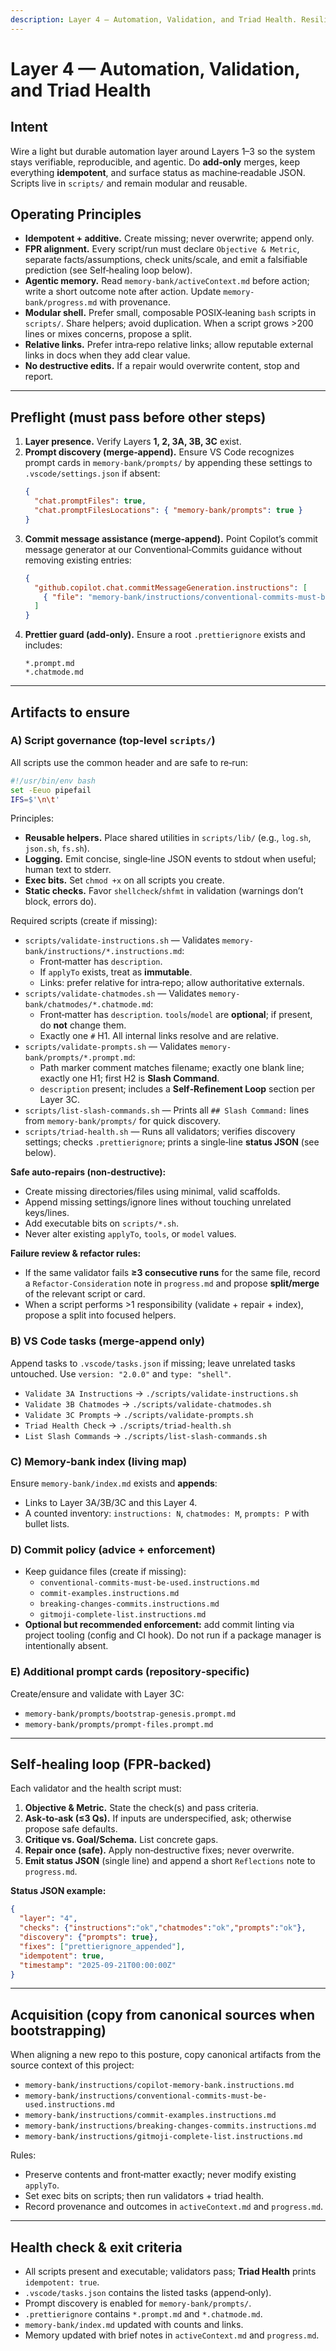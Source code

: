 ```yaml
---
description: Layer 4 — Automation, Validation, and Triad Health. Resilient, add‑only automation around the triad (instructions, chat modes, prompts), with validators, VS Code tasks, self‑healing/status JSON, commit discipline, and memory/state hooks. Built to reinforce First Principles Reasoning (FPR) across all runs.
---
```


<!-- memory-bank/instructions/layer-4-automation-and-health.instructions.md -->

# Layer 4 — Automation, Validation, and Triad Health

## Intent
Wire a light but durable automation layer around Layers 1–3 so the system stays verifiable, reproducible, and agentic. Do **add‑only** merges, keep everything **idempotent**, and surface status as machine‑readable JSON. Scripts live in `scripts/` and remain modular and reusable.

## Operating Principles
- **Idempotent + additive.** Create missing; never overwrite; append only.
- **FPR alignment.** Every script/run must declare `Objective & Metric`, separate facts/assumptions, check units/scale, and emit a falsifiable prediction (see Self‑healing loop below).
- **Agentic memory.** Read `memory-bank/activeContext.md` before action; write a short outcome note after action. Update `memory-bank/progress.md` with provenance.
- **Modular shell.** Prefer small, composable POSIX‑leaning `bash` scripts in `scripts/`. Share helpers; avoid duplication. When a script grows >200 lines or mixes concerns, propose a split.
- **Relative links.** Prefer intra‑repo relative links; allow reputable external links in docs when they add clear value.
- **No destructive edits.** If a repair would overwrite content, stop and report.

---

## Preflight (must pass before other steps)
1) **Layer presence.** Verify Layers **1, 2, 3A, 3B, 3C** exist.
2) **Prompt discovery (merge‑append).** Ensure VS Code recognizes prompt cards in `memory-bank/prompts/` by appending these settings to `.vscode/settings.json` if absent:
   ```json
   {
     "chat.promptFiles": true,
     "chat.promptFilesLocations": { "memory-bank/prompts": true }
   }
   ```
3) **Commit message assistance (merge‑append).** Point Copilot’s commit message generator at our Conventional‑Commits guidance without removing existing entries:
   ```json
   {
     "github.copilot.chat.commitMessageGeneration.instructions": [
       { "file": "memory-bank/instructions/conventional-commits-must-be-used.instructions.md" }
     ]
   }
   ```
4) **Prettier guard (add‑only).** Ensure a root `.prettierignore` exists and includes:
   ```ignore
   *.prompt.md
   *.chatmode.md
   ```

---

## Artifacts to ensure

### A) Script governance (top‑level `scripts/`)
All scripts use the common header and are safe to re‑run:
```sh
#!/usr/bin/env bash
set -Eeuo pipefail
IFS=$'\n\t'
```
Principles:
- **Reusable helpers.** Place shared utilities in `scripts/lib/` (e.g., `log.sh`, `json.sh`, `fs.sh`).
- **Logging.** Emit concise, single‑line JSON events to stdout when useful; human text to stderr.
- **Exec bits.** Set `chmod +x` on all scripts you create.
- **Static checks.** Favor `shellcheck`/`shfmt` in validation (warnings don’t block, errors do).

Required scripts (create if missing):
- `scripts/validate-instructions.sh` — Validates `memory-bank/instructions/*.instructions.md`:
  - Front‑matter has `description`.
  - If `applyTo` exists, treat as **immutable**.
  - Links: prefer relative for intra‑repo; allow authoritative externals.
- `scripts/validate-chatmodes.sh` — Validates `memory-bank/chatmodes/*.chatmode.md`:
  - Front‑matter has `description`. `tools`/`model` are **optional**; if present, do **not** change them.
  - Exactly one `#` H1. All internal links resolve and are relative.
- `scripts/validate-prompts.sh` — Validates `memory-bank/prompts/*.prompt.md`:
  - Path marker comment matches filename; exactly one blank line; exactly one H1; first H2 is **Slash Command**.
  - `description` present; includes a **Self‑Refinement Loop** section per Layer 3C.
- `scripts/list-slash-commands.sh` — Prints all `## Slash Command:` lines from `memory-bank/prompts/` for quick discovery.
- `scripts/triad-health.sh` — Runs all validators; verifies discovery settings; checks `.prettierignore`; prints a single‑line **status JSON** (see below).

**Safe auto‑repairs (non‑destructive):**
- Create missing directories/files using minimal, valid scaffolds.
- Append missing settings/ignore lines without touching unrelated keys/lines.
- Add executable bits on `scripts/*.sh`.
- Never alter existing `applyTo`, `tools`, or `model` values.

**Failure review & refactor rules:**
- If the same validator fails **≥3 consecutive runs** for the same file, record a `Refactor‑Consideration` note in `progress.md` and propose **split/merge** of the relevant script or card.
- When a script performs >1 responsibility (validate + repair + index), propose a split into focused helpers.

### B) VS Code tasks (merge‑append only)
Append tasks to `.vscode/tasks.json` if missing; leave unrelated tasks untouched. Use `version: "2.0.0"` and `type: "shell"`.
- `Validate 3A Instructions` → `./scripts/validate-instructions.sh`
- `Validate 3B Chatmodes`  → `./scripts/validate-chatmodes.sh`
- `Validate 3C Prompts`     → `./scripts/validate-prompts.sh`
- `Triad Health Check`      → `./scripts/triad-health.sh`
- `List Slash Commands`     → `./scripts/list-slash-commands.sh`

### C) Memory‑bank index (living map)
Ensure `memory-bank/index.md` exists and **appends**:
- Links to Layer 3A/3B/3C and this Layer 4.
- A counted inventory: `instructions: N`, `chatmodes: M`, `prompts: P` with bullet lists.

### D) Commit policy (advice + enforcement)
- Keep guidance files (create if missing):
  - `conventional-commits-must-be-used.instructions.md`
  - `commit-examples.instructions.md`
  - `breaking-changes-commits.instructions.md`
  - `gitmoji-complete-list.instructions.md`
- **Optional but recommended enforcement:** add commit linting via project tooling (config and CI hook). Do not run if a package manager is intentionally absent.

### E) Additional prompt cards (repository‑specific)
Create/ensure and validate with Layer 3C:
- `memory-bank/prompts/bootstrap-genesis.prompt.md`
- `memory-bank/prompts/prompt-files.prompt.md`

---

## Self‑healing loop (FPR‑backed)
Each validator and the health script must:
1) **Objective & Metric.** State the check(s) and pass criteria.
2) **Ask‑to‑ask (≤3 Qs).** If inputs are underspecified, ask; otherwise propose safe defaults.
3) **Critique vs. Goal/Schema.** List concrete gaps.
4) **Repair once (safe).** Apply non‑destructive fixes; never overwrite.
5) **Emit status JSON** (single line) and append a short `Reflections` note to `progress.md`.

**Status JSON example:**
```json
{
  "layer": "4",
  "checks": {"instructions":"ok","chatmodes":"ok","prompts":"ok"},
  "discovery": {"prompts": true},
  "fixes": ["prettierignore_appended"],
  "idempotent": true,
  "timestamp": "2025-09-21T00:00:00Z"
}
```

---

## Acquisition (copy from canonical sources when bootstrapping)
When aligning a new repo to this posture, copy canonical artifacts from the source context of this project:
- `memory-bank/instructions/copilot-memory-bank.instructions.md`
- `memory-bank/instructions/conventional-commits-must-be-used.instructions.md`
- `memory-bank/instructions/commit-examples.instructions.md`
- `memory-bank/instructions/breaking-changes-commits.instructions.md`
- `memory-bank/instructions/gitmoji-complete-list.instructions.md`

Rules:
- Preserve contents and front‑matter exactly; never modify existing `applyTo`.
- Set exec bits on scripts; then run validators + triad health.
- Record provenance and outcomes in `activeContext.md` and `progress.md`.

---

## Health check & exit criteria
- All scripts present and executable; validators pass; **Triad Health** prints `idempotent: true`.
- `.vscode/tasks.json` contains the listed tasks (append‑only).
- Prompt discovery is enabled for `memory-bank/prompts/`.
- `.prettierignore` contains `*.prompt.md` and `*.chatmode.md`.
- `memory-bank/index.md` updated with counts and links.
- Memory updated with brief notes in `activeContext.md` and `progress.md`.

